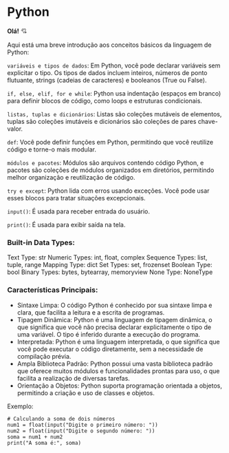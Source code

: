 # Python

**Olá!** 💘

Aqui está uma breve introdução aos conceitos básicos da linguagem de Python:

`variáveis e tipos de dados`: Em Python, você pode declarar variáveis sem explicitar o tipo. Os tipos de dados incluem inteiros, números de ponto flutuante, strings (cadeias de caracteres) e booleanos (True ou False).

`if, else, elif, for e while`: Python usa indentação (espaços em branco) para definir blocos de código, como loops e estruturas condicionais.

`listas, tuplas e dicionários`: Listas são coleções mutáveis de elementos, tuplas são coleções imutáveis e dicionários são coleções de pares chave-valor.

`def`: Você pode definir funções em Python, permitindo que você reutilize código e torne-o mais modular.

`módulos e pacotes`: Módulos são arquivos contendo código Python, e pacotes são coleções de módulos organizados em diretórios, permitindo melhor organização e reutilização de código.

`try e except`: Python lida com erros usando exceções. Você pode usar esses blocos para tratar situações excepcionais.

`input()`: É usada para receber entrada do usuário. 

`print()`: É usada para exibir saída na tela.

### Built-in Data Types:
Text Type:	     str
Numeric Types:	 int, float, complex
Sequence Types:	 list, tuple, range
Mapping Type:	   dict
Set Types:	     set, frozenset
Boolean Type:	   bool
Binary Types:    bytes, bytearray, memoryview
None Type:	     NoneType

### Características Principais:

- Sintaxe Limpa: O código Python é conhecido por sua sintaxe limpa e clara, que facilita a leitura e a escrita de programas.
- Tipagem Dinâmica: Python é uma linguagem de tipagem dinâmica, o que significa que você não precisa declarar explicitamente o tipo de uma variável. O tipo é inferido durante a execução do programa.
- Interpretada: Python é uma linguagem interpretada, o que significa que você pode executar o código diretamente, sem a necessidade de compilação prévia.
- Ampla Biblioteca Padrão: Python possui uma vasta biblioteca padrão que oferece muitos módulos e funcionalidades prontas para uso, o que facilita a realização de diversas tarefas.
- Orientação a Objetos: Python suporta programação orientada a objetos, permitindo a criação e uso de classes e objetos.

Exemplo:

```
# Calculando a soma de dois números
num1 = float(input("Digite o primeiro número: "))
num2 = float(input("Digite o segundo número: "))
soma = num1 + num2
print("A soma é:", soma)
```
